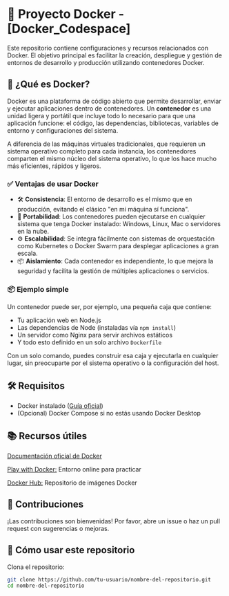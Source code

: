 # 🐳 Proyecto Docker - [Docker_Codespace]

Este repositorio contiene configuraciones y recursos relacionados con Docker. El objetivo principal es facilitar la creación, despliegue y gestión de entornos de desarrollo y producción utilizando contenedores Docker.

## 🚀 ¿Qué es Docker?

Docker es una plataforma de código abierto que permite desarrollar, enviar y ejecutar aplicaciones dentro de contenedores. Un **contenedor** es una unidad ligera y portátil que incluye todo lo necesario para que una aplicación funcione: el código, las dependencias, bibliotecas, variables de entorno y configuraciones del sistema.

A diferencia de las máquinas virtuales tradicionales, que requieren un sistema operativo completo para cada instancia, los contenedores comparten el mismo núcleo del sistema operativo, lo que los hace mucho más eficientes, rápidos y ligeros.

### ✅ Ventajas de usar Docker

- 🛠 **Consistencia**: El entorno de desarrollo es el mismo que en producción, evitando el clásico "en mi máquina sí funciona".
- 🚀 **Portabilidad**: Los contenedores pueden ejecutarse en cualquier sistema que tenga Docker instalado: Windows, Linux, Mac o servidores en la nube.
- ⚙️ **Escalabilidad**: Se integra fácilmente con sistemas de orquestación como Kubernetes o Docker Swarm para desplegar aplicaciones a gran escala.
- 📦 **Aislamiento**: Cada contenedor es independiente, lo que mejora la seguridad y facilita la gestión de múltiples aplicaciones o servicios.

### 📦 Ejemplo simple

Un contenedor puede ser, por ejemplo, una pequeña caja que contiene:

- Tu aplicación web en Node.js
- Las dependencias de Node (instaladas vía `npm install`)
- Un servidor como Nginx para servir archivos estáticos
- Y todo esto definido en un solo archivo `Dockerfile`

Con un solo comando, puedes construir esa caja y ejecutarla en cualquier lugar, sin preocuparte por el sistema operativo o la configuración del host.

## 🛠️ Requisitos

- Docker instalado ([Guía oficial](https://docs.docker.com/get-docker/))
- (Opcional) Docker Compose si no estás usando Docker Desktop

## 📚 Recursos útiles
[Documentación oficial de Docker](https://docs.docker.com/)

[Play with Docker:](https://labs.play-with-docker.com/) Entorno online para practicar

[Docker Hub:](https://hub.docker.com/) Repositorio de imágenes Docker

## 🤝 Contribuciones
¡Las contribuciones son bienvenidas! Por favor, abre un issue o haz un pull request con sugerencias o mejoras.

## 🧪 Cómo usar este repositorio

Clona el repositorio:

```bash
git clone https://github.com/tu-usuario/nombre-del-repositorio.git
cd nombre-del-repositorio
